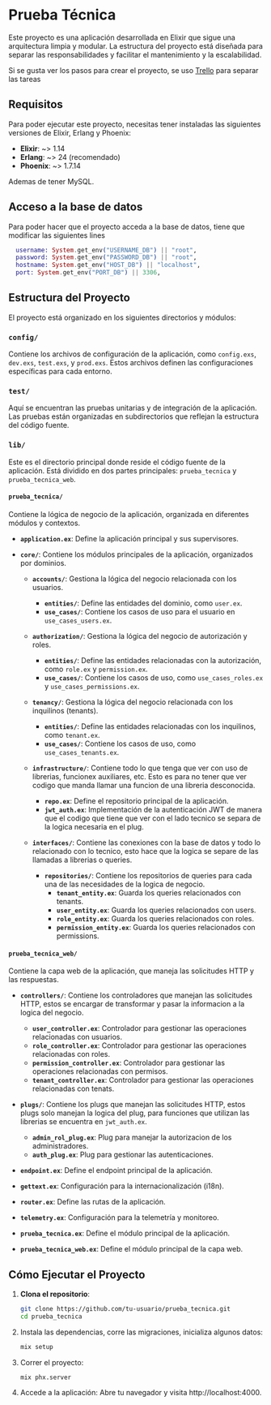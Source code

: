 # Prueba Técnica

Este proyecto es una aplicación desarrollada en Elixir que sigue una arquitectura limpia y modular. La estructura del proyecto está diseñada para separar las responsabilidades y facilitar el mantenimiento y la escalabilidad.

Si se gusta ver los pasos para crear el proyecto, se uso [Trello](https://trello.com/b/GhpC3gHM/prueba-tecnica-manuable) para separar las tareas

## Requisitos

Para poder ejecutar este proyecto, necesitas tener instaladas las siguientes versiones de Elixir, Erlang y Phoenix:

- **Elixir**: ~> 1.14
- **Erlang**: ~> 24 (recomendado)
- **Phoenix**: ~> 1.7.14

Ademas de tener MySQL.

## Acceso a la base de datos

Para poder hacer que el proyecto acceda a la base de datos, tiene que modificar las siguientes lines 

```ex
  username: System.get_env("USERNAME_DB") || "root",
  password: System.get_env("PASSWORD_DB") || "root",
  hostname: System.get_env("HOST_DB") || "localhost",
  port: System.get_env("PORT_DB") || 3306,
```

## Estructura del Proyecto

El proyecto está organizado en los siguientes directorios y módulos:

### `config/`
Contiene los archivos de configuración de la aplicación, como `config.exs`, `dev.exs`, `test.exs`, y `prod.exs`. Estos archivos definen las configuraciones específicas para cada entorno.

### `test/`
Aquí se encuentran las pruebas unitarias y de integración de la aplicación. Las pruebas están organizadas en subdirectorios que reflejan la estructura del código fuente.

### `lib/`
Este es el directorio principal donde reside el código fuente de la aplicación. Está dividido en dos partes principales: `prueba_tecnica` y `prueba_tecnica_web`.

#### `prueba_tecnica/`
Contiene la lógica de negocio de la aplicación, organizada en diferentes módulos y contextos.

- **`application.ex`**: Define la aplicación principal y sus supervisores.

- **`core/`**: Contiene los módulos principales de la aplicación, organizados por dominios.

  - **`accounts/`**: Gestiona la lógica del negocio relacionada con los usuarios.
    - **`entities/`**: Define las entidades del dominio, como `user.ex`.
    - **`use_cases/`**: Contiene los casos de uso para el usuario en `use_cases_users.ex`.

  - **`authorization/`**: Gestiona la lógica del negocio  de autorización y roles.
    - **`entities/`**: Define las entidades relacionadas con la autorización, como `role.ex` y `permission.ex`.
    - **`use_cases/`**: Contiene los casos de uso, como `use_cases_roles.ex` y `use_cases_permissions.ex`.

  - **`tenancy/`**: Gestiona la lógica del negocio  relacionada con los inquilinos (tenants).
    - **`entities/`**: Define las entidades relacionadas con los inquilinos, como `tenant.ex`.
    - **`use_cases/`**: Contiene los casos de uso, como `use_cases_tenants.ex`.

  - **`infrastructure/`**: Contiene todo lo que tenga que ver con uso de librerias, funcionex auxiliares, etc. Esto es para no tener que ver codigo que manda llamar una funcion de una libreria desconocida.
    - **`repo.ex`**: Define el repositorio principal de la aplicación.
    - **`jwt_auth.ex`**: Implementación de la autenticación JWT de manera que el codigo que tiene que ver con el lado tecnico se separa de la logica necesaria en el plug.
  
  - **`interfaces/`**: Contiene las conexiones con la base de datos y todo lo relacionado con lo tecnico, esto hace que la logica se separe de las llamadas a librerias o queries.
    - **`repositories/`**: Contiene los repositorios de queries para cada una de las necesidades de la logica de negocio.
      - **`tenant_entity.ex`**: Guarda los queries relacionados con tenants.
      - **`user_entity.ex`**: Guarda los queries relacionados con users.
      - **`role_entity.ex`**: Guarda los queries relacionados con roles.
      - **`permission_entity.ex`**: Guarda los queries relacionados con permissions.

#### `prueba_tecnica_web/`
Contiene la capa web de la aplicación, que maneja las solicitudes HTTP y las respuestas.

- **`controllers/`**: Contiene los controladores que manejan las solicitudes HTTP, estos se encargar de transformar y pasar la informacion a la logica del negocio.
  - **`user_controller.ex`**: Controlador para gestionar las operaciones relacionadas con usuarios.
  - **`role_controller.ex`**: Controlador para gestionar las operaciones relacionadas con roles.
  - **`permission_controller.ex`**: Controlador para gestionar las operaciones relacionadas con permisos.
  - **`tenant_controller.ex`**: Controlador para gestionar las operaciones relacionadas con tenats.

- **`plugs/`**: Contiene los plugs que manejan las solicitudes HTTP, estos plugs solo manejan la logica del plug, para funciones que utilizan las librerias se encuentra en `jwt_auth.ex`.
  - **`admin_rol_plug.ex`**: Plug para manejar la autorizacion de los administradores.
  - **`auth_plug.ex`**: Plug para gestionar las autenticaciones.

- **`endpoint.ex`**: Define el endpoint principal de la aplicación.

- **`gettext.ex`**: Configuración para la internacionalización (i18n).

- **`router.ex`**: Define las rutas de la aplicación.

- **`telemetry.ex`**: Configuración para la telemetría y monitoreo.

- **`prueba_tecnica.ex`**: Define el módulo principal de la aplicación.

- **`prueba_tecnica_web.ex`**: Define el módulo principal de la capa web.

## Cómo Ejecutar el Proyecto

1. **Clona el repositorio**:
   ```bash
   git clone https://github.com/tu-usuario/prueba_tecnica.git
   cd prueba_tecnica
   ```

2. Instala las dependencias, corre las migraciones, inicializa algunos datos:
    ```bash
    mix setup
    ```
3. Correr el proyecto:
    ```bash
    mix phx.server
    ```

4. Accede a la aplicación: Abre tu navegador y visita http://localhost:4000.
